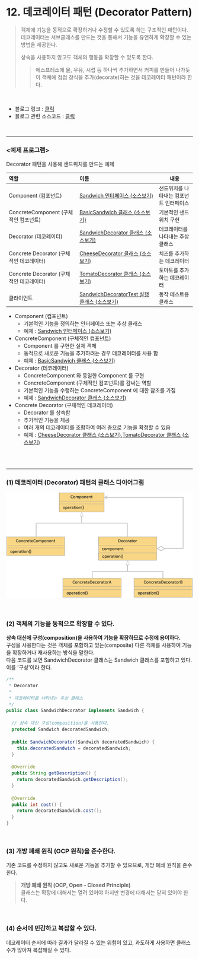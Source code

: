 # 12. 데코레이터 패턴 (Decorator Pattern)
> 객체에 기능을 동적으로 확장하거나 수정할 수 있도록 하는 구조적인 패턴이다. <br>
> 데코레이터는 서브클래스를 만드는 것을 통해서 기능을 유연하게 확장할 수 있는 방법을 제공한다.
> 
> 상속을 사용하지 않고도 객체의 행동을 확장할 수 있도록 한다.
> 
>> 에스프레소에 물, 우유, 시럽 등 하나씩 추가하면서 커피를 만들어 나가듯이 객체에 점점 장식을 추가(decorate)히는 것을 데코레이터 패턴이라 한다.

<br>

* 블로그 링크 : [클릭](https://gymdev.tistory.com/15)
* 블로그 관련 소스코드 : [클릭](https://github.com/jmr10200/design-pattern/tree/master/src/main/java/hello/example/designpattern/decorator)

<br><hr>

### <예제 프로그램>
Decorator 패턴을 사용해 샌드위치를 만드는 예제

| **역할**                                     | **이름**                                                                                                                        | **내용**                |
|:-------------------------------------------|:------------------------------------------------------------------------------------------------------------------------------|-----------------------|
| Component (컴포넌트)                           | [Sandwich 인터페이스 (소스보기)](../src/main/java/hello/example/designpattern/decorator/food/Sandwich.java)                            | 샌드위치를 나타내는 컴포넌트 인터페이스 |
| ConcreteComponent (구체적인 컴포넌트)              | [BasicSandwich 클래스 (소스보기)](../src/main/java/hello/example/designpattern/decorator/food/BasicSandwich.java)                    | 기본적인 샌드위치 구현          |
| Decorator (데코레이터)                          | [SandwichDecorator 클래스 (소스보기)](../src/main/java/hello/example/designpattern/decorator/food/SandwichDecorator.java)            | 데코레이터를 나타내는 추상 클래스    |
| Concrete Decorator (구체적인 데코레이터)            | [CheeseDecorator 클래스 (소스보기)](../src/main/java/hello/example/designpattern/decorator/food/CheeseDecorator.java)                | 치즈를 추가하는 데코레이터        |
| Concrete Decorator (구체적인 데코레이터)            | [TomatoDecorator 클래스 (소스보기)](../src/main/java/hello/example/designpattern/decorator/food/TomatoDecorator.java)                | 토마토를 추가하는 데코레이터       |
| 클라이언트                                      | [SandwichDecoratorTest 실행 클래스 (소스보기)](../src/test/java/hello/example/designpattern/decorator/food/SandwichDecoratorTest.java) | 동작 테스트용 클래스           |

* Component (컴포넌트)
  * 기본적인 기능을 정의하는 인터페이스 또는 추상 클래스
  * 예제 : [Sandwich 인터페이스 (소스보기)](../src/main/java/hello/example/designpattern/decorator/food/Sandwich.java)
* ConcreteComponent (구체적인 컴포넌트)
  * Component 를 구현한 실제 객체
  * 동적으로 새로운 기능을 추가하려는 경우 데코레이터를 사용 함
  * 예제 : [BasicSandwich 클래스 (소스보기)](../src/main/java/hello/example/designpattern/decorator/food/BasicSandwich.java)
* Decorator (데코레이터)
  * ConcreteComponent 와 동일한 Component 를 구현
  * ConcreteComponent (구체적인 컴포넌트)를 감싸는 역할
  * 기본적인 기능을 수행하는 ConcreteComponent 에 대한 참조를 가짐
  * 예제 : [SandwichDecorator 클래스 (소스보기)](../src/main/java/hello/example/designpattern/decorator/food/SandwichDecorator.java)
* Concrete Decorator (구체적인 데코레이터)
  * Decorator 를 상속함
  * 추가적인 기능을 제공
  * 여러 개의 데코레이터를 조합하여 여러 층으로 기능을 확정할 수 있음
  * 예제 : [CheeseDecorator 클래스 (소스보기)](../src/main/java/hello/example/designpattern/decorator/food/CheeseDecorator.java),[TomatoDecorator 클래스 (소스보기)](../src/main/java/hello/example/designpattern/decorator/food/TomatoDecorator.java)

<br><br><hr>

### (1) 데코레이터 (Decorator) 패턴의 클래스 다이어그램
<img src="img/decorator-1.png" width="600px" title="데코레이터 (Decorator) 패턴의 클래스 다이어그램" alt="decorator-1"></img><br/>

<br>

### (2) 객체의 기능을 동적으로 확장할 수 있다.
**상속 대신에 구성(composition)을 사용하여 기능을 확장하므로 수정에 용이하다.** <br>
구성을 사용한다는 것은 객체를 포함하고 있는(composite) 다른 객체를 사용하여 기능을 확장하거나 재사용하는 방식을 말한다. <br>
다음 코드를 보면 SandwichDecorator 클래스는 Sandwich 클래스를 포함하고 있다. 이를 '구성'이라 한다.

```java
/**
 * Decorator
 *
 * 데코레이터를 나타내는 추상 클래스
 */
public class SandwichDecorator implements Sandwich {

  // 상속 대신 구성(composition)을 사용한다.
  protected Sandwich decoratedSandwich;

  public SandwichDecorator(Sandwich decoratedSandwich) {
    this.decoratedSandwich = decoratedSandwich;
  }

  @Override
  public String getDescription() {
    return decoratedSandwich.getDescription();
  }

  @Override
  public int cost() {
    return decoratedSandwich.cost();
  }
}
```

<br>

### (3) 개방 폐쇄 원칙 (OCP 원칙)을 준수한다.
기존 코드를 수정하지 않고도 새로운 기능을 추가할 수 있으므로, 개방 폐쇄 원칙을 준수한다.

> **개방 폐쇄 원칙 (OCP, Open - Closed Principle)** <br>
> 클래스는 확장에 대해서는 열려 있어야 하지만 변경에 대해서는 닫혀 있어야 한다.
 
<br>

### (4) 순서에 민감하고 복잡할 수 있다.
데코레이터 순서에 따라 결과가 달라질 수 있는 위험이 있고, 과도하게 사용하면 클래스 수가 많아져 복잡해질 수 있다.